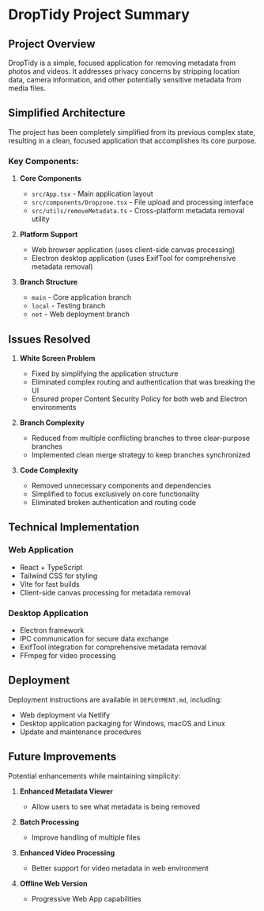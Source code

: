 # DropTidy Project Summary

## Project Overview

DropTidy is a simple, focused application for removing metadata from photos and videos. It addresses privacy concerns by stripping location data, camera information, and other potentially sensitive metadata from media files.

## Simplified Architecture

The project has been completely simplified from its previous complex state, resulting in a clean, focused application that accomplishes its core purpose.

### Key Components:

1. **Core Components**
   - `src/App.tsx` - Main application layout
   - `src/components/Dropzone.tsx` - File upload and processing interface
   - `src/utils/removeMetadata.ts` - Cross-platform metadata removal utility

2. **Platform Support**
   - Web browser application (uses client-side canvas processing)
   - Electron desktop application (uses ExifTool for comprehensive metadata removal)

3. **Branch Structure**
   - `main` - Core application branch
   - `local` - Testing branch
   - `net` - Web deployment branch

## Issues Resolved

1. **White Screen Problem**
   - Fixed by simplifying the application structure
   - Eliminated complex routing and authentication that was breaking the UI
   - Ensured proper Content Security Policy for both web and Electron environments

2. **Branch Complexity**
   - Reduced from multiple conflicting branches to three clear-purpose branches
   - Implemented clean merge strategy to keep branches synchronized

3. **Code Complexity**
   - Removed unnecessary components and dependencies
   - Simplified to focus exclusively on core functionality
   - Eliminated broken authentication and routing code

## Technical Implementation

### Web Application
- React + TypeScript
- Tailwind CSS for styling
- Vite for fast builds
- Client-side canvas processing for metadata removal

### Desktop Application 
- Electron framework
- IPC communication for secure data exchange
- ExifTool integration for comprehensive metadata removal
- FFmpeg for video processing

## Deployment

Deployment instructions are available in `DEPLOYMENT.md`, including:
- Web deployment via Netlify
- Desktop application packaging for Windows, macOS and Linux
- Update and maintenance procedures

## Future Improvements

Potential enhancements while maintaining simplicity:

1. **Enhanced Metadata Viewer**
   - Allow users to see what metadata is being removed

2. **Batch Processing**
   - Improve handling of multiple files

3. **Enhanced Video Processing**
   - Better support for video metadata in web environment

4. **Offline Web Version**
   - Progressive Web App capabilities
